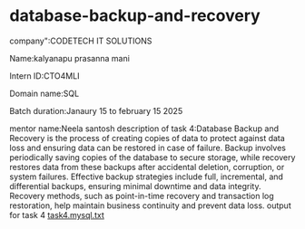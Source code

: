 # database-backup-and-recovery
company":CODETECH IT SOLUTIONS

Name:kalyanapu prasanna mani

Intern ID:CTO4MLI

Domain name:SQL

Batch duration:Janaury 15 to february 15 2025

mentor name:Neela santosh
description of task 4:Database Backup and Recovery is the process of creating copies of data to protect against data loss and ensuring data can be restored in case of failure. Backup involves periodically saving copies of the database to secure storage, while recovery restores data from these backups after accidental deletion, corruption, or system failures. Effective backup strategies include full, incremental, and differential backups, ensuring minimal downtime and data integrity. Recovery methods, such as point-in-time recovery and transaction log restoration, help maintain business continuity and prevent data loss.
output for task 4
[task4.mysql.txt](https://github.com/user-attachments/files/18735434/task4.mysql.txt)
